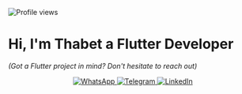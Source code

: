 ![Profile views](https://komarev.com/ghpvc/?username=your-github-username&color=blue&style=flat-square)

# Hi, I'm Thabet a Flutter Developer

*(Got a Flutter project in mind? Don't hesitate to reach out)*

<div align="center">
  <a href="https://wa.me/213672650550">
    <img src="https://img.shields.io/badge/WhatsApp-25D366?style=for-the-badge&logo=whatsapp&logoColor=white" alt="WhatsApp"/>
  </a>
  <a href="https://t.me/thabeeet">
    <img src="https://img.shields.io/badge/Telegram-2CA5E0?style=for-the-badge&logo=telegram&logoColor=white" alt="Telegram"/>
  </a>
  <a href="https://www.linkedin.com/in/thabet-charef-khodja-97ab03347/">
    <img src="https://img.shields.io/badge/LinkedIn-0077B5?style=for-the-badge&logo=linkedin&logoColor=white" alt="LinkedIn"/>
  </a>
</div>

<style>
@media (max-width: 768px) {
  div[align="center"] {
    display: flex;
    flex-direction: column;
    gap: 10px;
  }
}
</style>
